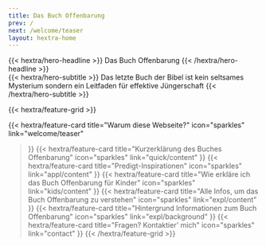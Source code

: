```yaml
---
title: Das Buch Offenbarung
prev: /
next: /welcome/teaser
layout: hextra-home
---
```


<div class="hx-mt-6 hx-mb-6">
{{< hextra/hero-headline >}}
  Das Buch Offenbarung
{{< /hextra/hero-headline >}}
</div>

<div class="hx-mb-12">
{{< hextra/hero-subtitle >}}
  Das letzte Buch der Bibel ist kein seltsames Mysterium
  sondern ein Leitfaden für effektive Jüngerschaft
{{< /hextra/hero-subtitle >}}
</div>

{{< hextra/feature-grid >}}

  {{< hextra/feature-card
    title="Warum diese Webseite?"
    icon="sparkles"
    link="welcome/teaser"
  >}}
  {{< hextra/feature-card
    title="Kurzerklärung des Buches Offenbarung"
    icon="sparkles"
    link="quick/content"
  >}}
  {{< hextra/feature-card
    title="Predigt-Inspirationen"
    icon="sparkles"
    link="appl/content"
  >}}
  {{< hextra/feature-card
    title="Wie erkläre ich das Buch Offenbarung für Kinder"
    icon="sparkles"
    link="kids/content"
  >}}
  {{< hextra/feature-card
    title="Alle Infos, um das Buch Offenbarung zu verstehen"
    icon="sparkles"
    link="expl/content"
  >}}
  {{< hextra/feature-card
    title="Hintergrund Informationen zum Buch Offenbarung"
    icon="sparkles"
    link="expl/background"
  >}}
  {{< hextra/feature-card
    title="Fragen? Kontaktier' mich"
    icon="sparkles"
    link="contact"
  >}}
{{< /hextra/feature-grid >}}
